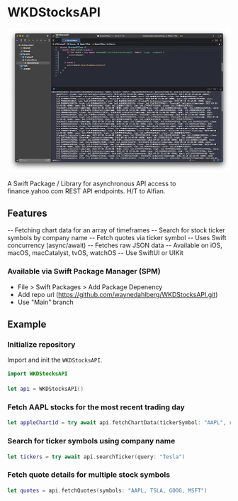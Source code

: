 # WKDStocksAPI
![api screenshot](./hero.jpg "WKD Stocks API")

A Swift Package / Library for asynchronous API access to finance.yahoo.com REST API endpoints. H/T to Alfian.

## Features
-- Fetching chart data for an array of timeframes
-- Search for stock ticker symbols by company name
-- Fetch quotes via ticker symbol
-- Uses Swift concurrency (async/await)
-- Fetches raw JSON data
-- Available on iOS, macOS, macCatalyst, tvOS, watchOS
-- Use SwiftUI or UIKit

### Available via Swift Package Manager (SPM)

- File > Swift Packages > Add Package Depenency
- Add repo url (https://github.com/waynedahlberg/WKDStocksAPI.git)
- Use "Main" branch

## Example

### Initialize repository

Import and init the `WKDStocksAPI`.

```swift
import WKDStocksAPI

let api = WKDStocksAPI()
```

### Fetch AAPL stocks for the most recent trading day
```swift
let appleChart1d = try await api.fetchChartData(tickerSymbol: "AAPL", range: .oneDay)
```

### Search for ticker symbols using company name
```swift
let tickers = try await api.searchTicker(query: "Tesla")
```

### Fetch quote details for multiple stock symbols
```swift
let quotes = api.fetchQuotes(symbols: "AAPL, TSLA, GOOG, MSFT")
```




